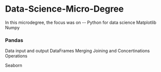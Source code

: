 # Data-Science-Micro-Degree

In this microdegree, the focus was on 
-- Python for data science 
Matplotlib
Numpy
### Pandas
Data input and output
DataFrames
Merging Joining and Concertinations
Operations


Seaborn


